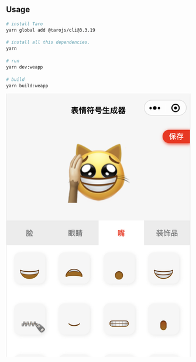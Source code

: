 ## Usage

```bash
# install Taro 
yarn global add @tarojs/cli@3.3.19

# install all this dependencies.
yarn

# run
yarn dev:weapp

# build
yarn build:weapp
```

![screenshot](screenshot.png)